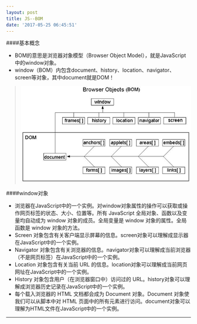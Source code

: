 ```yaml
---
layout: post
title: JS--BOM
date: '2017-05-25 06:45:51'
---
```


####基本概念
* BOM的意思是浏览器对象模型（Browser Object Model），就是JavaScript中的window对象。
* window（BOM）内包含document、history、location、navigator、screen等对象，其中document就是DOM！
>![](/assets/images/2017/b1.jpg)

####window对象
* 浏览器在JavaScript中的一个实例。对window对象属性的操作可以获取或操作网页标签的状态、大小、位置等。所有 JavaScript 全局对象、函数以及变量均自动成为 window 对象的成员。全局变量是 window 对象的属性。全局函数是 window 对象的方法。
* Screen 对象包含有关客户端显示屏幕的信息。screen对象可以理解成显示器在JavaScript中的一个实例。
* Navigator 对象包含有关浏览器的信息。navigator对象可以理解成当前浏览器（不是网页标签）在JavaScript中的一个实例。
* Location 对象包含有关当前 URL 的信息。location对象可以理解成当前网页网址在JavaScript中的一个实例。
* History 对象包含用户（在浏览器窗口中）访问过的 URL。history对象可以理解成浏览器历史记录在JavaScript中的一个实例。
* 每个载入浏览器的 HTML 文档都会成为 Document 对象。Document 对象使我们可以从脚本中对 HTML 页面中的所有元素进行访问。document对象可以理解为HTML文件在JavaScript中的一个实例。

---

